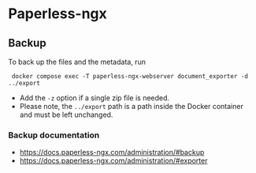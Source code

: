 # Paperless-ngx

## Backup

To back up the files and the metadata, run
```shell
 docker compose exec -T paperless-ngx-webserver document_exporter -d ../export
```
- Add the `-z` option if a single zip file is needed.
- Please note, the `../export` path is a path inside the Docker container and must
be left unchanged.

### Backup documentation
- https://docs.paperless-ngx.com/administration/#backup
- https://docs.paperless-ngx.com/administration/#exporter
